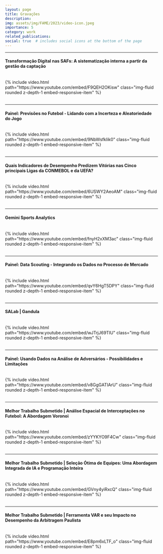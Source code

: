 ```yaml
---
layout: page
title: Gravações
description: 
img: assets/img/FAME/2023/video-icon.jpeg
importance: 5
category: work
related_publications:
social: true  # includes social icons at the bottom of the page
---
```

<hr>

<div class="row mt-3">
    <div class="col-12">
        <h4>Transformação Digital nas SAFs: A sistematização interna a partir da gestão da captação</h4> <!-- This is your video header -->
        <br>
    </div>
    <div class="col-12 embed-responsive embed-responsive-16by9">
        {% include video.html path="https://www.youtube.com/embed/F9QEH2OKisw" class="img-fluid rounded z-depth-1 embed-responsive-item" %}
    </div>
</div>

<br>
<hr>

<div class="row mt-3">
    <div class="col-12">
        <h4>Painel: Previsões no Futebol - Lidando com a Incerteza e Aleatoriedade do Jogo</h4> <!-- This is your video header -->
        <br>
    </div>
    <div class="col-12 embed-responsive embed-responsive-16by9">
        {% include video.html path="https://www.youtube.com/embed/9NbWsfkIik0" class="img-fluid rounded z-depth-1 embed-responsive-item" %}
    </div>
</div>

<br>
<hr>

<div class="row mt-3">
    <div class="col-12">
        <h4>Quais Indicadores de Desempenho Predizem Vitórias nas Cinco principais Ligas da CONMEBOL e da UEFA?</h4> <!-- This is your video header -->
        <br>
    </div>
    <div class="col-12 embed-responsive embed-responsive-16by9">
        {% include video.html path="https://www.youtube.com/embed/6USWY2AeoAM" class="img-fluid rounded z-depth-1 embed-responsive-item" %}
    </div>
</div>

<br>
<hr>

<div class="row mt-3">
    <div class="col-12">
        <h4>Gemini Sports Analytics</h4> <!-- This is your video header -->
        <br>
    </div>
    <div class="col-12 embed-responsive embed-responsive-16by9">
        {% include video.html path="https://www.youtube.com/embed/fnyH2xXM3ac" class="img-fluid rounded z-depth-1 embed-responsive-item" %}
    </div>
</div>

<br>
<hr>

<div class="row mt-3">
    <div class="col-12">
        <h4>Painel: Data Scouting - Integrando os Dados no Processo de Mercado</h4> <!-- This is your video header -->
        <br>
    </div>
    <div class="col-12 embed-responsive embed-responsive-16by9">
        {% include video.html path="https://www.youtube.com/embed/qvY6HgT5DPY" class="img-fluid rounded z-depth-1 embed-responsive-item" %}
    </div>
</div>

<br>
<hr>

<div class="row mt-3">
    <div class="col-12">
        <h4>SALab | Gandula</h4> <!-- This is your video header -->
        <br>
    </div>
    <div class="col-12 embed-responsive embed-responsive-16by9">
        {% include video.html path="https://www.youtube.com/embed/wJTrjJ69TIU" class="img-fluid rounded z-depth-1 embed-responsive-item" %}
    </div>
</div>

<br>
<hr>

<div class="row mt-3">
    <div class="col-12">
        <h4>Painel: Usando Dados na Análise de Adversários - Possibilidades e Limitações</h4> <!-- This is your video header -->
        <br>
    </div>
    <div class="col-12 embed-responsive embed-responsive-16by9">
        {% include video.html path="https://www.youtube.com/embed/v8GgGATIArU" class="img-fluid rounded z-depth-1 embed-responsive-item" %}
    </div>
</div>

<br>
<hr>

<div class="row mt-3">
    <div class="col-12">
        <h4>Melhor Trabalho Submetido | Análise Espacial de Interceptações no Futebol: A Abordagem Voronoi</h4> <!-- This is your video header -->
        <br>
    </div>
    <div class="col-12 embed-responsive embed-responsive-16by9">
        {% include video.html path="https://www.youtube.com/embed/zYYKYO9F4Cw" class="img-fluid rounded z-depth-1 embed-responsive-item" %}
    </div>
</div>

<br>
<hr>

<div class="row mt-3">
    <div class="col-12">
        <h4>Melhor Trabalho Submetido | Seleção Ótima de Equipes: Uma Abordagem Integrada de IA e Programação Inteira</h4> <!-- This is your video header -->
        <br>
    </div>
    <div class="col-12 embed-responsive embed-responsive-16by9">
        {% include video.html path="https://www.youtube.com/embed/GVny4yiRxcQ" class="img-fluid rounded z-depth-1 embed-responsive-item" %}
    </div>
</div>

<br>
<hr>

<div class="row mt-3">
    <div class="col-12">
        <h4>Melhor Trabalho Submetido | Ferramenta VAR e seu Impacto no Desempenho da Arbitragem Paulista</h4> <!-- This is your video header -->
        <br>
    </div>
    <div class="col-12 embed-responsive embed-responsive-16by9">
        {% include video.html path="https://www.youtube.com/embed/E8pm6xLTF_o" class="img-fluid rounded z-depth-1 embed-responsive-item" %}
    </div>
</div>

